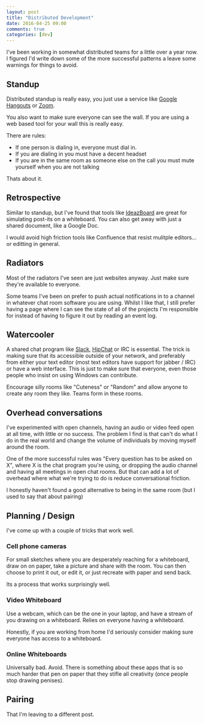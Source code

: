 ```yaml
---
layout: post
title: "Distributed Development"
date: 2016-04-25 09:00
comments: true
categories: [dev]
---
```


I've been working in somewhat distributed teams for a little over a
year now. I figured I'd write down some of the more successful
patterns a leave some warnings for things to avoid. 

## Standup

Distributed standup is really easy, you just use a service like
[Google Hangouts](https://hangouts.google.com) or
[Zoom](https://zoom.us).

You also want to make sure everyone can see the wall. If you are using
a web based tool for your wall this is really easy.

There are rules:

* If one person is dialing in, everyone must dial in. 
* If you are dialing in you must have a decent headset
* If you are in the same room as someone else on the call you must
  mute yourself when you are not talking
  
Thats about it.

## Retrospective

Similar to standup, but I've found that tools like
[IdeazBoard](http://ideazboard.com) are great for simulating post-its
on a whiteboard. You can also get away with just a shared document,
like a Google Doc.

I would avoid high friction tools like Confluence that resist mulitple
editors... or editting in general. 

## Radiators

Most of the radiators I've seen are just websites anyway. Just make
sure they're available to everyone. 

Some teams I've been on prefer to push actual notifications in to a
channel in whatever chat room software you are using. Whilst I like
that, I still prefer having a page where I can see the state of all of
the projects I'm responsible for instead of having to figure it out by
reading an event log. 

## Watercooler

A shared chat program like [Slack](https://slack.com),
[HipChat](https://hipchat.com) or IRC is essential. The trick is
making sure that its accessible outside of your network, and
preferably from either your text editor (most text editors have
support for jabber / IRC) or have a web interface. This is just to
make sure that everyone, even those people who insist on using Windows
can contribute. 

Encourage silly rooms like "Cuteness" or "Random" and allow anyone to
create any room they like. Teams form in these rooms.


## Overhead conversations

I've experimented with open channels, having an audio or video feed
open at all time, with little or no success. The problem I find is
that can't do what I do in the real world and change the volume of
individuals by moving myself around the room.

One of the more successful rules was "Every question has to be asked
on X", where X is the chat program you're using, or dropping the audio
channel and having all meetings in open chat rooms. But that can add a
lot of overhead where what we're trying to do is reduce conversational
friction. 

I honestly haven't found a good alternative to being in the
same room (but I used to say that about pairing)

## Planning / Design

I've come up with a couple of tricks that work well.

### Cell phone cameras

For small sketches where you are desperately reaching for a
whiteboard, draw on on paper, take a picture and share with the room.
You can then choose to print it out, or edit it, or just recreate with
paper and send back. 

Its a process that works surprisingly well.

### Video Whiteboard

Use a webcam, which can be the one in your laptop, and have a stream
of you drawing on a whiteboard. Relies on everyone having a
whiteboard. 

Honestly, if you are working from home I'd seriously
consider making sure everyone has access to a whiteboard. 

### Online Whiteboards

Universally bad. Avoid. There is something about these apps that is so
much harder that pen on paper that they stifle all creativity (once
people stop drawing penises). 

## Pairing

That I'm leaving to a different post. 
